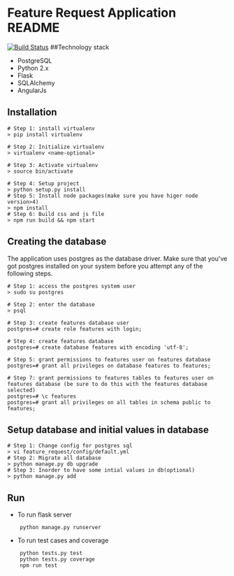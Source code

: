 # Feature Request Application README
[![Build Status][travis-image]][travis-url]
##Technology stack
- PostgreSQL
- Python 2.x
- Flask
- SQLAlchemy
- AngularJs

## Installation

```
# Step 1: install virtualenv
> pip install virtualenv

# Step 2: Initialize virtualenv
> virtualenv <name-optional>

# Step 3: Activate virtualenv
> source bin/activate

# Step 4: Setup project
> python setup.py install
# Step 5: Install node packages(make sure you have higer node version>4)
> npm install
# Step 6: Build css and js file
> npm run build && npm start
``` 
## Creating the database
The application uses postgres as the database driver. Make sure that you've got postgres installed on your system before you attempt any of the following steps.
```
# Step 1: access the postgres system user
> sudo su postgres

# Step 2: enter the database
> psql

# Step 3: create features database user
postgres=# create role features with login;

# Step 4: create features database
postgres=# create database features with encoding 'utf-8';

# Step 5: grant permissions to features user on features database
postgres=# grant all privileges on database features to features;

# Step 7: grant permissions to features tables to features user on features database (be sure to do this with the features database selected)
postgres=# \c features
postgres=# grant all privileges on all tables in schema public to features;
```

## Setup database and initial values in database
```
# Step 1: Change config for postgres sql
> vi feature_request/config/default.yml
# Step 2: Migrate all database
> python manage.py db upgrade
# Step 3: Inorder to have some intial values in db(optional)
> python manage.py add
```
## Run

- To run flask server
```
    python manage.py runserver
```

- To run test cases and coverage
```
    python tests.py test
    python tests.py coverage
    npm run test
```

[travis-image]: https://travis-ci.org/arpit2438735/feature-request.svg?branch=master
[travis-url]: https://travis-ci.org/arpit2438735/feature-request